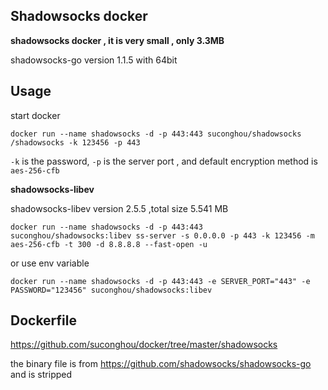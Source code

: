 ## Shadowsocks docker

**shadowsocks docker , it is very small , only 3.3MB**

shadowsocks-go version 1.1.5 with 64bit


## Usage

start docker
```
docker run --name shadowsocks -d -p 443:443 suconghou/shadowsocks /shadowsocks -k 123456 -p 443
```
`-k` is the password, `-p` is the server port , and default encryption method is `aes-256-cfb`


**shadowsocks-libev**

shadowsocks-libev version 2.5.5 ,total size 5.541 MB

```
docker run --name shadowsocks -d -p 443:443 suconghou/shadowsocks:libev ss-server -s 0.0.0.0 -p 443 -k 123456 -m aes-256-cfb -t 300 -d 8.8.8.8 --fast-open -u
```

or use env variable
```
docker run --name shadowsocks -d -p 443:443 -e SERVER_PORT="443" -e PASSWORD="123456" suconghou/shadowsocks:libev
```


## Dockerfile

https://github.com/suconghou/docker/tree/master/shadowsocks

the binary file is from https://github.com/shadowsocks/shadowsocks-go and is stripped



